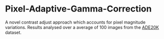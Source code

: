 # Pixel-Adaptive-Gamma-Correction
A novel contrast adjust approach which accounts for pixel magnitude variations.
Results analysed over a average of 100 images from the [ADE20K](http://groups.csail.mit.edu/vision/datasets/ADE20K/) dataset.


